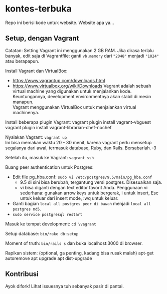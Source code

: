 # kontes-terbuka
Repo ini berisi kode untuk website. Website apa ya...

## Setup, dengan Vagrant
Catatan: Setting Vagrant ini menggunakan 2 GB RAM. Jika dirasa terlalu banyak,
edit saja di Vagrantfile: ganti `vb.memory` dari `"2048"` menjadi `"1024"` atau
berapapun.

Install Vagrant dan VirtualBox:
- https://www.vagrantup.com/downloads.html
- https://www.virtualbox.org/wiki/Downloads
Vagrant adalah sebuah virtual machine yang digunakan untuk menjalankan kode.
Keuntungannya, development environmentnya akan stabil di mesin manapun.  
Vagrant menggunakan VirtualBox untuk menjalankan virtual machinenya.

Install beberapa plugin Vagrant:
    vagrant plugin install vagrant-vbguest
    vagrant plugin install vagrant-librarian-chef-nochef

Nyalakan Vagrant: `vagrant up`  
Ini bisa memakan waktu 20 - 30 menit, karena vagrant perlu mensetup segalanya
dari awal, termasuk database, Ruby, dan Rails. Bersabarlah. :3

Setelah itu, masuk ke Vagrant: `vagrant ssh`

Buang peer authentication untuk Postgres:
- Edit file pg_hba.conf: `sudo vi /etc/postgres/9.5/main/pg_hba.conf`
  - 9.5 di sini bisa berubah, tergantung versi postgres. Disesuaikan saja.
  - vi bisa diganti dengan text editor favorit Anda. Penggunaan vi sederhana:
  gunakan arrow keys untuk bergerak, i untuk insert, Esc untuk keluar dari
  insert mode, :wq untuk keluar.
- Ganti bagian `local all postgres peer di bawah` menjadi
  `local all postgres md5`.
- `sudo service postgresql restart`

Masuk ke tempat development: `cd \vagrant`

Setup database: `bin/rake db:setup`

Moment of truth: `bin/rails s` dan buka localhost:3000 di browser.

Rapikan sistem: (optional, ga penting, kadang bisa rusak malah)
    apt-get autoremove
	apt upgrade
	apt dist-upgrade

## Kontribusi
Ayok difork! Lihat issuesnya tuh sebanyak pasir di pantai.
